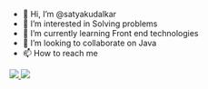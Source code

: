 - 👋 Hi, I’m @satyakudalkar
- 👀 I’m interested in Solving problems
- 🌱 I’m currently learning Front end technologies
- 💞️ I’m looking to collaborate on Java
- 📫 How to reach me 
 <a href="https://www.facebook.com/satyakudalkar">
  <img src="https://img.shields.io/badge/Facebook-1877F2?style=for-the-badge&logo=facebook&logoColor=white"/>
</a> 
<a href= "https://www.linkedin.com/in/satyakudalkar/">
  <img src="https://img.shields.io/badge/LinkedIn-0077B5?style=for-the-badge&logo=linkedin&logoColor=white"/>
</a>  


<!---
satyakudalkar/satyakudalkar is a ✨ special ✨ repository because its `README.md` (this file) appears on your GitHub profile.
You can click the Preview link to take a look at your changes.
--->

